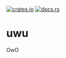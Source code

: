 <!-- TODO: Zlib license link here -->
[![crates.io](https://img.shields.io/crates/v/uwu.svg)](https://crates.io/crates/uwu)
[![docs.rs](https://docs.rs/uwu/badge.svg)](https://docs.rs/uwu/)

# uwu
OwO
